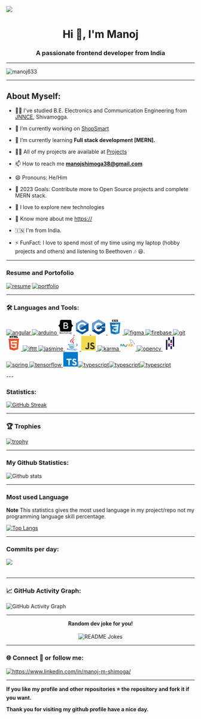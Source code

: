 <img src="https://user-images.githubusercontent.com/42727681/190483064-ad539b73-8ab3-4c39-8374-d887813a256d.png" style="float:center">

<h1 align="center">Hi 👋, I'm Manoj</h1>
<h3 align="center">A passionate frontend developer from India</h3>

----

<p align="left"> <img src="https://komarev.com/ghpvc/?username=manoj633&label=Profile%20views&color=0e75b6&style=flat" alt="manoj633" /> </p>

---

## About Myself:

- 👨‍🎓 I've studied B.E. Electronics and Communication Engineering from <a href="http://jnnce.ac.in/jnndemo/">JNNCE</a>, Shivamogga.

- 🔭 I’m currently working on [ShopSmart](https://github.com/manoj633/ShopSmart)

- 🧠 I’m currently learning **Full stack development [MERN].**

- 👨‍💻 All of my projects are available at [Projects](https://github.com/manoj633)

- 📫 How to reach me **manojshimoga38@gmail.com**

- 😄 Pronouns: He/Him

- 🥅 2023 Goals: Contribute more to Open Source projects and complete MERN stack.

- 👀 I love to explore new technologies

- 📄 Know more about me [https://](https://)

- 🇮🇳 I'm from India.

- ⚡ FunFact: I love to spend most of my time using my laptop (hobby projects and others) and listening to Beethoven 🎶 😆.

---

### Resume and Portofolio

[![resume](https://img.shields.io/badge/Resume-4285F4?style=for-the-badge&logo=read-the-docs&logoColor=white)](links)
[![portfolio](https://img.shields.io/badge/Portfolio-5340ff?style=for-the-badge&logo=Google-chrome&logoColor=white)](links)

---

<h3 align="left">🛠 Languages and Tools:</h3>
<p align="left"> <a href="https://angular.io" target="_blank" rel="noreferrer"> <img src="https://angular.io/assets/images/logos/angular/angular.svg" alt="angular" width="40" height="40"/> </a> <a href="https://www.arduino.cc/" target="_blank" rel="noreferrer"> <img src="https://cdn.worldvectorlogo.com/logos/arduino-1.svg" alt="arduino" width="40" height="40"/> </a> <a href="https://getbootstrap.com" target="_blank" rel="noreferrer"> <img src="https://raw.githubusercontent.com/devicons/devicon/master/icons/bootstrap/bootstrap-plain-wordmark.svg" alt="bootstrap" width="40" height="40"/> </a> <a href="https://www.cprogramming.com/" target="_blank" rel="noreferrer"> <img src="https://raw.githubusercontent.com/devicons/devicon/master/icons/c/c-original.svg" alt="c" width="40" height="40"/> </a> <a href="https://www.w3schools.com/cpp/" target="_blank" rel="noreferrer"> <img src="https://raw.githubusercontent.com/devicons/devicon/master/icons/cplusplus/cplusplus-original.svg" alt="cplusplus" width="40" height="40"/> </a> <a href="https://www.w3schools.com/css/" target="_blank" rel="noreferrer"> <img src="https://raw.githubusercontent.com/devicons/devicon/master/icons/css3/css3-original-wordmark.svg" alt="css3" width="40" height="40"/> </a> <a href="https://www.figma.com/" target="_blank" rel="noreferrer"> <img src="https://www.vectorlogo.zone/logos/figma/figma-icon.svg" alt="figma" width="40" height="40"/> </a> <a href="https://firebase.google.com/" target="_blank" rel="noreferrer"> <img src="https://www.vectorlogo.zone/logos/firebase/firebase-icon.svg" alt="firebase" width="40" height="40"/> </a> <a href="https://git-scm.com/" target="_blank" rel="noreferrer"> <img src="https://www.vectorlogo.zone/logos/git-scm/git-scm-icon.svg" alt="git" width="40" height="40"/> </a> <a href="https://www.w3.org/html/" target="_blank" rel="noreferrer"> <img src="https://raw.githubusercontent.com/devicons/devicon/master/icons/html5/html5-original-wordmark.svg" alt="html5" width="40" height="40"/> </a> <a href="https://ifttt.com/" target="_blank" rel="noreferrer"> <img src="https://www.vectorlogo.zone/logos/ifttt/ifttt-ar21.svg" alt="ifttt" width="40" height="40"/> </a> <a href="https://jasmine.github.io/" target="_blank" rel="noreferrer"> <img src="https://www.vectorlogo.zone/logos/jasmine/jasmine-icon.svg" alt="jasmine" width="40" height="40"/> </a> <a href="https://www.java.com" target="_blank" rel="noreferrer"> <img src="https://raw.githubusercontent.com/devicons/devicon/master/icons/java/java-original.svg" alt="java" width="40" height="40"/> </a> <a href="https://developer.mozilla.org/en-US/docs/Web/JavaScript" target="_blank" rel="noreferrer"> <img src="https://raw.githubusercontent.com/devicons/devicon/master/icons/javascript/javascript-original.svg" alt="javascript" width="40" height="40"/> </a> <a href="https://karma-runner.github.io/latest/index.html" target="_blank" rel="noreferrer"> <img src="https://raw.githubusercontent.com/detain/svg-logos/780f25886640cef088af994181646db2f6b1a3f8/svg/karma.svg" alt="karma" width="40" height="40"/> </a> <a href="https://www.mysql.com/" target="_blank" rel="noreferrer"> <img src="https://raw.githubusercontent.com/devicons/devicon/master/icons/mysql/mysql-original-wordmark.svg" alt="mysql" width="40" height="40"/> </a> <a href="https://opencv.org/" target="_blank" rel="noreferrer"> <img src="https://www.vectorlogo.zone/logos/opencv/opencv-icon.svg" alt="opencv" width="40" height="40"/> </a> <a href="https://pandas.pydata.org/" target="_blank" rel="noreferrer"> <img src="https://raw.githubusercontent.com/devicons/devicon/2ae2a900d2f041da66e950e4d48052658d850630/icons/pandas/pandas-original.svg" alt="pandas" width="40" height="40"/> </a> <a href="https://spring.io/" target="_blank" rel="noreferrer"> <img src="https://www.vectorlogo.zone/logos/springio/springio-icon.svg" alt="spring" width="40" height="40"/> </a> <a href="https://www.tensorflow.org" target="_blank" rel="noreferrer"> <img src="https://www.vectorlogo.zone/logos/tensorflow/tensorflow-icon.svg" alt="tensorflow" width="40" height="40"/> </a> <a href="https://www.typescriptlang.org/" target="_blank" rel="noreferrer"> <img src="https://raw.githubusercontent.com/devicons/devicon/master/icons/typescript/typescript-original.svg" alt="typescript" width="40" height="40"/><img src="https://cdn.icon-icons.com/icons2/2148/PNG/512/ejs_icon_132422.png" alt="typescript" width="40" height="40"/><img src="https://cdn.icon-icons.com/icons2/2107/PNG/512/file_type_pug_icon_130225.png" alt="typescript" width="40" height="40"/><img src="https://cdn.icon-icons.com/icons2/2415/PNG/512/handlebars_original_logo_icon_146483.png" alt="typescript" width="40" height="40"/> </a> </p>
---
<h3> Statistics:</h3>
 

[![GitHub Streak](https://github-readme-streak-stats.herokuapp.com/?user=manoj633)](https://git.io/streak-stats)

---

### 🏆 Trophies

[![trophy](https://github-profile-trophy.vercel.app/?username=manoj633)](https://github.com/ryo-ma/github-profile-trophy)


--- 

<!-- GITHUB STATISTICS -->
### My Github Statistics:
  
 ![Github stats](https://github-readme-stats.vercel.app/api?username=manoj633) 
 
 
 
 ---

<!--  TOP LANGUAGES STATISTICS -->

### Most used Language
**Note** This statistics gives the most used language in my project/repo not my programming language skill percentage.

 [![Top Langs](https://github-readme-stats.vercel.app/api/top-langs/?username=manoj633&layout=compact&align=right&width=40%)](https://github.com/anuraghazra/github-readme-stats)
 
 
 ---
 ### Commits per day:
![](https://github-profile-summary-cards.vercel.app/api/cards/productive-time?username=manoj633)<br><br>


---
 
 <!--   GitHub stats graph -->
### 📈 GitHub Activity Graph:
 ![GitHub Activity Graph](https://activity-graph.herokuapp.com/graph?username=manoj633&theme=github)
 
 ---
 
 <div align="center"> 
<b>Random dev joke for you!</b></br></br>
<img align="center" src="https://readme-jokes.vercel.app/api?bgColor=%23073b4c&textColor=%2306d6a0&aColor=%2306d6a0&borderColor=%2306d6a0" alt="README Jokes">
</div>

---

<h3 align="left">🌐 Connect 🔗 or follow me:</h3>
<p align="left">
<a href="https://www.linkedin.com/in/manoj-m-shimoga/" target="blank"><img align="center" src="https://raw.githubusercontent.com/rahuldkjain/github-profile-readme-generator/master/src/images/icons/Social/linked-in-alt.svg" alt="https://www.linkedin.com/in/manoj-m-shimoga/" height="30" width="40" /></a>
</p>

---

**If you like my profile and other repositories ⭐ the repository and fork it if you want.**


**Thank you for visiting my github profile have a nice day.**
